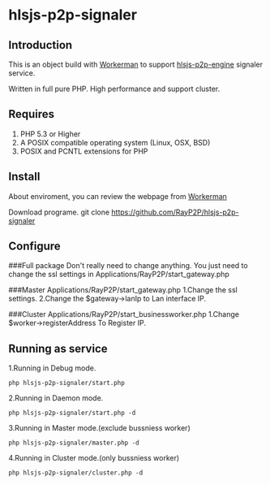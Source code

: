 # hlsjs-p2p-signaler
## Introduction
This is an object build with [Workerman](https://github.com/walkor/Workerman "Workerman") to support [hlsjs-p2p-engine](https://github.com/cdnbye/hlsjs-p2p-engine "hlsjs-p2p-engine") signaler service.

Written in full pure PHP. High performance and support cluster.

## Requires
1. PHP 5.3 or Higher
2. A POSIX compatible operating system (Linux, OSX, BSD)
3. POSIX and PCNTL extensions for PHP

## Install
About enviroment, you can review the webpage from [Workerman](http://www.workerman.com "Workerman")

Download programe.
    git clone https://github.com/RayP2P/hlsjs-p2p-signaler

## Configure

###Full package
Don't really need to change anything.
You just need to change the ssl settings in Applications/RayP2P/start_gateway.php

###Master
Applications/RayP2P/start_gateway.php
1.Change the ssl settings.
2.Change the $gateway->lanIp to Lan interface IP.

###Cluster
Applications/RayP2P/start_businessworker.php
1.Change $worker->registerAddress To Register IP.

## Running as service

1.Running in Debug mode.

	php hlsjs-p2p-signaler/start.php

2.Running in Daemon mode.

	php hlsjs-p2p-signaler/start.php -d
	
3.Running in Master mode.(exclude bussniess worker)

	php hlsjs-p2p-signaler/master.php -d
	
4.Running in Cluster mode.(only bussniess worker)

	php hlsjs-p2p-signaler/cluster.php -d